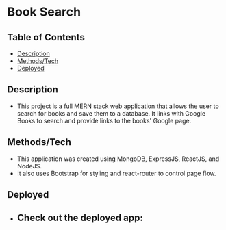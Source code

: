 # Book Search

## Table of Contents

- [Description](#Description)  
- [Methods/Tech](#Methods/Tech)
- [Deployed](#Deployed)

## Description

- This project is a full MERN stack web application that allows the user to
search for books and save them to a database. It links with Google Books
to search and provide links to the books' Google page.

## Methods/Tech

- This application was created using MongoDB, ExpressJS, ReactJS, and NodeJS.
- It also uses Bootstrap for styling and react-router to control page flow.

## Deployed

- Check out the deployed app:
    - 

